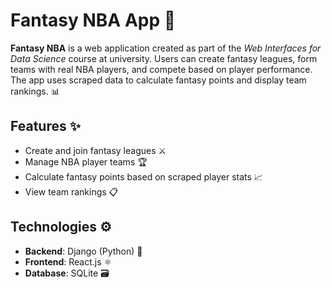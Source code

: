 # Fantasy NBA App 🏀

**Fantasy NBA** is a web application created as part of the *Web Interfaces for Data Science* course at university. Users can create fantasy leagues, form teams with real NBA players, and compete based on player performance. The app uses scraped data to calculate fantasy points and display team rankings. 📊

## Features ✨

- Create and join fantasy leagues ⚔️
- Manage NBA player teams 🏆
- Calculate fantasy points based on scraped player stats 📈
- View team rankings 📋

## Technologies ⚙️

- **Backend**: Django (Python) 🐍
- **Frontend**: React.js ⚛️
- **Database**: SQLite 🗃️
